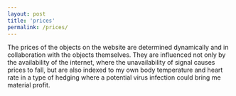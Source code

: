 ```yaml
---
layout: post
title: 'prices'
permalink: /prices/
---
```


The prices of the objects on the website are determined dynamically and in collaboration with the objects themselves. They are influenced not only by the availability of the internet, where the unavailability of signal causes prices to fall, but are also indexed to my own body temperature and heart rate in a type of hedging where a potential virus infection could bring me material profit.

